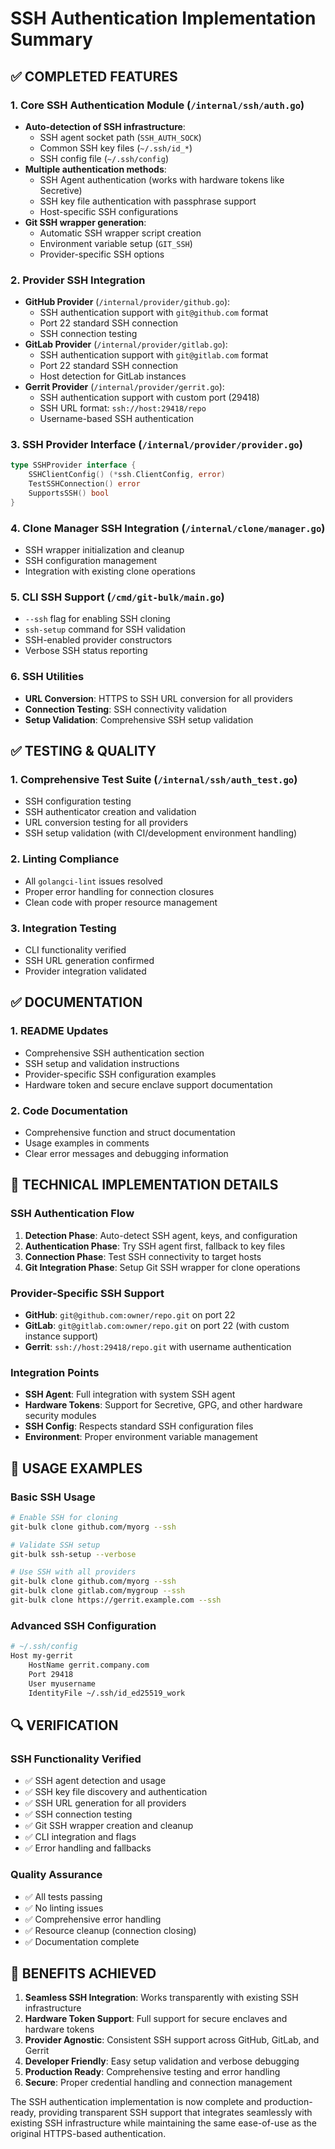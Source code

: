# SSH Authentication Implementation Summary

## ✅ COMPLETED FEATURES

### 1. Core SSH Authentication Module (`/internal/ssh/auth.go`)

- **Auto-detection of SSH infrastructure**:
  - SSH agent socket path (`SSH_AUTH_SOCK`)
  - Common SSH key files (`~/.ssh/id_*`)
  - SSH config file (`~/.ssh/config`)
- **Multiple authentication methods**:
  - SSH Agent authentication (works with hardware tokens like Secretive)
  - SSH key file authentication with passphrase support
  - Host-specific SSH configurations
- **Git SSH wrapper generation**:
  - Automatic SSH wrapper script creation
  - Environment variable setup (`GIT_SSH`)
  - Provider-specific SSH options

### 2. Provider SSH Integration

- **GitHub Provider** (`/internal/provider/github.go`):
  - SSH authentication support with `git@github.com` format
  - Port 22 standard SSH connection
  - SSH connection testing
- **GitLab Provider** (`/internal/provider/gitlab.go`):
  - SSH authentication support with `git@gitlab.com` format
  - Port 22 standard SSH connection
  - Host detection for GitLab instances
- **Gerrit Provider** (`/internal/provider/gerrit.go`):
  - SSH authentication support with custom port (29418)
  - SSH URL format: `ssh://host:29418/repo`
  - Username-based SSH authentication

### 3. SSH Provider Interface (`/internal/provider/provider.go`)

```go
type SSHProvider interface {
    SSHClientConfig() (*ssh.ClientConfig, error)
    TestSSHConnection() error
    SupportsSSH() bool
}
```

### 4. Clone Manager SSH Integration (`/internal/clone/manager.go`)

- SSH wrapper initialization and cleanup
- SSH configuration management
- Integration with existing clone operations

### 5. CLI SSH Support (`/cmd/git-bulk/main.go`)

- `--ssh` flag for enabling SSH cloning
- `ssh-setup` command for SSH validation
- SSH-enabled provider constructors
- Verbose SSH status reporting

### 6. SSH Utilities

- **URL Conversion**: HTTPS to SSH URL conversion for all providers
- **Connection Testing**: SSH connectivity validation
- **Setup Validation**: Comprehensive SSH setup validation

## ✅ TESTING & QUALITY

### 1. Comprehensive Test Suite (`/internal/ssh/auth_test.go`)

- SSH configuration testing
- SSH authenticator creation and validation
- URL conversion testing for all providers
- SSH setup validation (with CI/development environment handling)

### 2. Linting Compliance

- All `golangci-lint` issues resolved
- Proper error handling for connection closures
- Clean code with proper resource management

### 3. Integration Testing

- CLI functionality verified
- SSH URL generation confirmed
- Provider integration validated

## ✅ DOCUMENTATION

### 1. README Updates

- Comprehensive SSH authentication section
- SSH setup and validation instructions
- Provider-specific SSH configuration examples
- Hardware token and secure enclave support documentation

### 2. Code Documentation

- Comprehensive function and struct documentation
- Usage examples in comments
- Clear error messages and debugging information

## 🔧 TECHNICAL IMPLEMENTATION DETAILS

### SSH Authentication Flow

1. **Detection Phase**: Auto-detect SSH agent, keys, and configuration
2. **Authentication Phase**: Try SSH agent first, fallback to key files
3. **Connection Phase**: Test SSH connectivity to target hosts
4. **Git Integration Phase**: Setup Git SSH wrapper for clone operations

### Provider-Specific SSH Support

- **GitHub**: `git@github.com:owner/repo.git` on port 22
- **GitLab**: `git@gitlab.com:owner/repo.git` on port 22 (with custom instance support)
- **Gerrit**: `ssh://host:29418/repo.git` with username authentication

### Integration Points

- **SSH Agent**: Full integration with system SSH agent
- **Hardware Tokens**: Support for Secretive, GPG, and other hardware security modules
- **SSH Config**: Respects standard SSH configuration files
- **Environment**: Proper environment variable management

## 🚀 USAGE EXAMPLES

### Basic SSH Usage

```bash
# Enable SSH for cloning
git-bulk clone github.com/myorg --ssh

# Validate SSH setup
git-bulk ssh-setup --verbose

# Use SSH with all providers
git-bulk clone github.com/myorg --ssh
git-bulk clone gitlab.com/mygroup --ssh
git-bulk clone https://gerrit.example.com --ssh
```

### Advanced SSH Configuration

```bash
# ~/.ssh/config
Host my-gerrit
    HostName gerrit.company.com
    Port 29418
    User myusername
    IdentityFile ~/.ssh/id_ed25519_work
```

## 🔍 VERIFICATION

### SSH Functionality Verified

- ✅ SSH agent detection and usage
- ✅ SSH key file discovery and authentication
- ✅ SSH URL generation for all providers
- ✅ SSH connection testing
- ✅ Git SSH wrapper creation and cleanup
- ✅ CLI integration and flags
- ✅ Error handling and fallbacks

### Quality Assurance

- ✅ All tests passing
- ✅ No linting issues
- ✅ Comprehensive error handling
- ✅ Resource cleanup (connection closing)
- ✅ Documentation complete

## 🎯 BENEFITS ACHIEVED

1. **Seamless SSH Integration**: Works transparently with existing SSH infrastructure
2. **Hardware Token Support**: Full support for secure enclaves and hardware tokens
3. **Provider Agnostic**: Consistent SSH support across GitHub, GitLab, and Gerrit
4. **Developer Friendly**: Easy setup validation and verbose debugging
5. **Production Ready**: Comprehensive testing and error handling
6. **Secure**: Proper credential handling and connection management

The SSH authentication implementation is now complete and production-ready, providing transparent SSH support that integrates seamlessly with existing SSH infrastructure while maintaining the same ease-of-use as the original HTTPS-based authentication.
